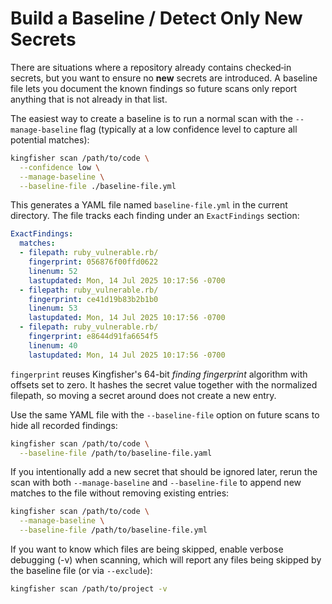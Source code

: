 
# Build a Baseline / Detect Only New Secrets

There are situations where a repository already contains checked‑in secrets, but you want to ensure no **new** secrets are introduced. A baseline file lets you document the known findings so future scans only report anything that is not already in that list.

The easiest way to create a baseline is to run a normal scan with the `--manage-baseline` flag (typically at a low confidence level to capture all potential matches):

```bash
kingfisher scan /path/to/code \
  --confidence low \
  --manage-baseline \
  --baseline-file ./baseline-file.yml
```

This generates a YAML file named `baseline-file.yml` in the current directory. The file tracks each finding under an `ExactFindings` section:

```yaml
ExactFindings:
  matches:
  - filepath: ruby_vulnerable.rb/
    fingerprint: 056876f00ffd0622
    linenum: 52
    lastupdated: Mon, 14 Jul 2025 10:17:56 -0700
  - filepath: ruby_vulnerable.rb/
    fingerprint: ce41d19b83b2b1b0
    linenum: 53
    lastupdated: Mon, 14 Jul 2025 10:17:56 -0700
  - filepath: ruby_vulnerable.rb/
    fingerprint: e8644d91fa6654f5
    linenum: 40
    lastupdated: Mon, 14 Jul 2025 10:17:56 -0700
```

`fingerprint` reuses Kingfisher's 64-bit *finding fingerprint* algorithm with offsets set to zero. It hashes the secret value together with the normalized filepath, so moving a secret around does not create a new entry.

Use the same YAML file with the `--baseline-file` option on future scans to hide all recorded findings:

```bash
kingfisher scan /path/to/code \
  --baseline-file /path/to/baseline-file.yaml
```

If you intentionally add a new secret that should be ignored later, rerun the scan with both `--manage-baseline` and `--baseline-file` to append new matches to the file without removing existing entries:

```bash
kingfisher scan /path/to/code \
  --manage-baseline \
  --baseline-file /path/to/baseline-file.yml
```

If you want to know which files are being skipped, enable verbose debugging (-v) when scanning, which will report any files being skipped by the baseline file (or via `--exclude`):

```bash
kingfisher scan /path/to/project -v
```